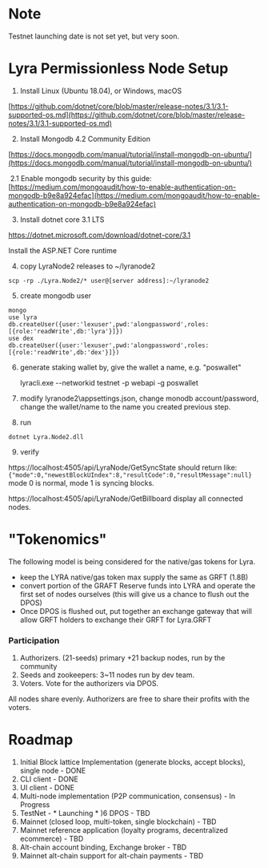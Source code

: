 # Note
Testnet launching date is not set yet, but very soon.


# Lyra Permissionless Node Setup

1. Install Linux (Ubuntu 18.04), or Windows, macOS

[https://github.com/dotnet/core/blob/master/release-notes/3.1/3.1-supported-os.md](https://github.com/dotnet/core/blob/master/release-notes/3.1/3.1-supported-os.md)

2. Install Mongodb 4.2 Community Edition

[https://docs.mongodb.com/manual/tutorial/install-mongodb-on-ubuntu/](https://docs.mongodb.com/manual/tutorial/install-mongodb-on-ubuntu/)

​	2.1 Enable mongodb security by this guide: [https://medium.com/mongoaudit/how-to-enable-authentication-on-mongodb-b9e8a924efac](https://medium.com/mongoaudit/how-to-enable-authentication-on-mongodb-b9e8a924efac)

3. Install dotnet core 3.1 LTS

https://dotnet.microsoft.com/download/dotnet-core/3.1

Install the ASP.NET Core runtime

4. copy LyraNode2 releases to ~/lyranode2

`scp -rp ./Lyra.Node2/* user@[server address]:~/lyranode2`

5. create mongodb user

`mongo`  
`use lyra`  
`db.createUser({user:'lexuser',pwd:'alongpassword',roles:[{role:'readWrite',db:'lyra'}]})`  
`use dex`  
`db.createUser({user:'lexuser',pwd:'alongpassword',roles:[{role:'readWrite',db:'dex'}]})`

6. generate staking wallet by, give the wallet a name, e.g. "poswallet"

   lyracli.exe --networkid testnet -p webapi -g poswallet

7. modify lyranode2\appsettings.json, change monodb account/password, change the wallet/name to the name you created previous step.


8. run

`dotnet Lyra.Node2.dll`

9. verify

https://localhost:4505/api/LyraNode/GetSyncState
should return like:
`{"mode":0,"newestBlockUIndex":8,"resultCode":0,"resultMessage":null}`
mode 0 is normal, mode 1 is syncing blocks.

https://localhost:4505/api/LyraNode/GetBillboard
display all connected nodes.


# "Tokenomics"

The following model is being considered for the native/gas tokens for Lyra.

* keep the LYRA native/gas token max supply the same as GRFT (1.8B)
* convert portion of the GRAFT Reserve funds into LYRA and operate the first set of nodes ourselves (this will give us a chance to flush out the DPOS)
* Once DPOS is flushed out, put together an exchange gateway that will allow GRFT holders to exchange their GRFT for Lyra.GRFT

### Participation

1. Authorizers. (21-seeds) primary +21 backup nodes, run by the community
2. Seeds and zookeepers: 3~11 nodes run by dev team.
3. Voters. Vote for the authorizers via DPOS.

All nodes share evenly.  Authorizers are free to share their profits with the voters.

# Roadmap

1) Initial Block lattice Implementation (generate blocks, accept blocks), single node - DONE
2) CLI client - DONE
3) UI client - DONE
4) Multi-node implementation (P2P communication, consensus) - In Progress
5) TestNet -  * Launching *
)6 DPOS - TBD
8) Mainnet (closed loop, multi-token, single blockchain) - TBD
9) Mainnet reference application (loyalty programs, decentralized ecommerce) - TBD
10) Alt-chain account binding, Exchange broker - TBD
11) Mainnet alt-chain support for alt-chain payments - TBD



